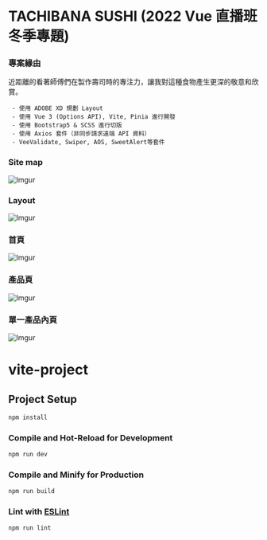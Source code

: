 # TACHIBANA SUSHI (2022 Vue 直播班冬季專題)
### 專案緣由
近距離的看著師傅們在製作壽司時的專注力，讓我對這種食物產生更深的敬意和欣賞。
```
 - 使用 ADOBE XD 規劃 Layout
 - 使用 Vue 3 (Options API), Vite, Pinia 進行開發
 - 使用 Bootstrap5 & SCSS 進行切版
 - 使用 Axios 套件（非同步請求遠端 API 資料）
 - VeeValidate, Swiper, AOS, SweetAlert等套件
```
### Site map
![Imgur](https://i.imgur.com/UHu0A0i.png)

### Layout
![Imgur](https://i.imgur.com/vvSKCmT.png)
### 首頁
![Imgur](https://i.imgur.com/fsBQXDN.png)
### 產品頁
![Imgur](https://i.imgur.com/1M6gzvb.png)
### 單一產品內頁
![Imgur](https://i.imgur.com/NLwwt9M.png)

# vite-project

## Project Setup

```sh
npm install
```

### Compile and Hot-Reload for Development

```sh
npm run dev
```

### Compile and Minify for Production

```sh
npm run build
```

### Lint with [ESLint](https://eslint.org/)

```sh
npm run lint
```
